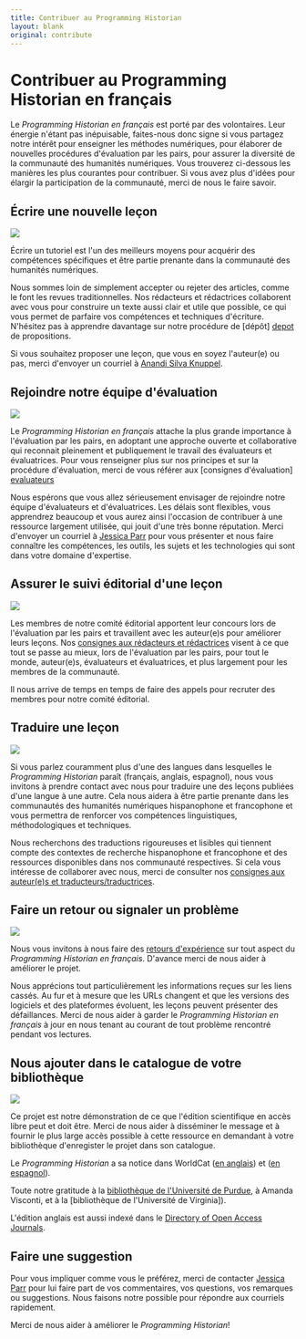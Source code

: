 ```yaml
---
title: Contribuer au Programming Historian
layout: blank
original: contribute
---
```


# Contribuer au Programming Historian en français

Le _Programming Historian en français_ est porté par des volontaires. Leur énergie n'étant pas inépuisable, faites-nous donc signe si vous partagez notre intérêt pour enseigner les méthodes numériques, pour élaborer de nouvelles procédures d'évaluation par les pairs, pour assurer la diversité de la communauté des humanités numériques. Vous trouverez ci-dessous les manières les plus courantes pour contribuer. Si vous avez plus d'idées pour élargir la participation de la communauté, merci de nous le faire savoir.

## Écrire une nouvelle leçon

<img src="{{site.baseurl}}/images/author-sm.png" class="garnish rounded float-right" />

Écrire un tutoriel est l'un des meilleurs moyens pour acquérir des compétences spécifiques et être partie prenante dans la communauté des humanités numériques.

Nous sommes loin de simplement accepter ou rejeter des articles, comme le font les revues traditionnelles. Nos rédacteurs et rédactrices collaborent avec vous pour construire un texte aussi clair et utile que possible, ce qui vous permet de parfaire vos compétences et techniques d'écriture. N'hésitez pas à apprendre davantage sur notre procédure de [dépôt] [depot] de propositions.

Si vous souhaitez proposer une leçon, que vous en soyez l'auteur(e) ou pas, merci d'envoyer un courriel à <a href="mailto:anandi.silva.knuppel@emory.edu">Anandi Silva Knuppel</a>.

## Rejoindre notre équipe d'évaluation

<img src="{{site.baseurl}}/images/reviewer-sm.png" class="garnish rounded float-right" />

Le _Programming Historian en français_ attache la plus grande importance à l'évaluation par les pairs, en adoptant une approche ouverte et collaborative qui reconnait pleinement et publiquement le travail des évaluateurs et évaluatrices. Pour vous renseigner plus sur nos principes et sur la procédure d'évaluation, merci de vous référer aux [consignes d'évaluation] [evaluateurs]

Nous espérons que vous allez sérieusement envisager de rejoindre notre équipe d'évaluateurs et d'évaluatrices. Les délais sont flexibles, vous apprendrez beaucoup et vous aurez ainsi l'occasion de contribuer à une ressource largement utilisée, qui jouit d'une très bonne réputation. Merci d'envoyer un courriel à <a href="mailto:jparr1129@gmail.com">Jessica Parr</a> pour vous présenter et nous faire connaître les compétences, les outils, les sujets et les technologies qui sont dans votre domaine d'expertise.

## Assurer le suivi éditorial d'une leçon

<img src="{{site.baseurl}}/gallery/editor-guidelines.png" class="garnish rounded float-right" />

Les membres de notre comité éditorial apportent leur concours lors de l'évaluation par les pairs et travaillent avec les auteur(e)s pour améliorer leurs leçons. Nos [consignes aux rédacteurs et rédactrices][redacteurs] visent à ce que tout se passe au mieux, lors de l'évaluation par les pairs, pour tout le monde, auteur(e)s, évaluateurs et évaluatrices, et plus largement pour les membres de la communauté.

Il nous arrive de temps en temps de faire des appels pour recruter des membres pour notre comité éditorial.

## Traduire une leçon

<img src="{{site.baseurl}}/images/translator.png" class="garnish rounded float-right" />

Si vous parlez couramment plus d'une des langues dans lesquelles le _Programming Historian_ paraît (français, anglais, espagnol), nous vous invitons à prendre contact avec nous pour traduire une des leçons publiées d'une langue à une autre. Cela nous aidera à être partie prenante dans les communautés des humanités numériques hispanophone et francophone et vous permettra de renforcer vos compétences linguistiques, méthodologiques et techniques.

Nous recherchons des traductions rigoureuses et lisibles qui tiennent compte des contextes de recherche hispanophone et francophone et des ressources disponibles dans nos communauté respectives. Si cela vous intéresse de collaborer avec nous, merci de consulter nos [consignes aux auteur(e)s et traducteurs/traductrices](/fr/consignes-auteurs.html).

## Faire un retour ou signaler un problème

<img src="{{site.baseurl}}/images/reader-sm.png" class="garnish rounded float-right" />

Nous vous invitons à nous faire des [retours d'expérience](/fr/reaction.html) sur tout aspect du _Programming Historian en français_. D'avance merci de nous aider à améliorer le projet.

Nous apprécions tout particulièrement les informations reçues sur les liens cassés. Au fur et à mesure que les URLs changent et que les versions des logiciels et des plateformes évoluent, les leçons peuvent présenter des défaillances. Merci de nous aider à garder le _Programming Historian en français_ à jour en nous tenant au courant de tout problème rencontré pendant vos lectures.


## Nous ajouter dans le catalogue de votre bibliothèque

<img src="{{site.baseurl}}/images/library-catalogue.png" class="garnish float-right" />


Ce projet est notre démonstration de ce que l'édition scientifique en accès libre peut et doit être. Merci de nous aider à disséminer le message  et à fournir le plus large accès possible à cette ressource en demandant à votre bibliothèque d'enregister le projet dans son catalogue.

Le _Programming Historian_ a sa notice dans WorldCat ([en anglais](http://www.worldcat.org/title/programming-historian/oclc/951537099)) et ([en espagnol](https://www.worldcat.org/title/programming-historian-en-espanol/oclc/1061292935&referer=brief_results)).

Toute notre gratitude à la [bibliothèque de l'Université de Purdue](http://purdue-primo-prod.hosted.exlibrisgroup.com/primo_library/libweb/action/dlDisplay.do?vid=PURDUE&search_scope=everything&docId=PURDUE_ALMA51671812890001081&fn=permalink), à Amanda Visconti, et à la [bibliothèque de l'Université de Virginia]).

L'édition anglais est aussi indexé dans le [Directory of Open Access Journals](https://doaj.org/toc/2397-2068).


## Faire une suggestion

Pour vous impliquer comme vous le préférez, merci de contacter <a href="mailto:jparr1129@gmail.com">Jessica Parr</a> pour lui faire part de vos commentaires, vos questions, vos remarques ou suggestions. Nous faisons notre possible pour répondre aux courriels rapidement.


Merci de nous aider à améliorer le _Programming Historian_!

 [depot]: {{site.baseurl}}/fr/consignes-auteurs
 [evaluateurs]: {{site.baseurl}}/fr/consignes-evaluateurs
 [redacteurs]: {{site.baseurl}}/fr/consignes-redacteurs
